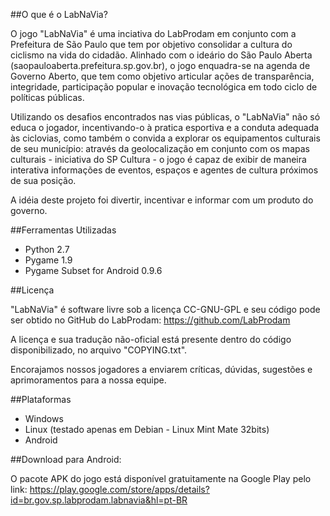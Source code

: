 ##O que é o LabNaVia?  

O jogo "LabNaVia" é uma inciativa do LabProdam em conjunto com a Prefeitura de São Paulo que tem por objetivo consolidar a cultura do ciclismo na vida do cidadão. Alinhado com o ideário do São Paulo Aberta (saopauloaberta.prefeitura.sp.gov.br), o jogo enquadra-se na agenda de Governo Aberto, que tem como objetivo articular ações de transparência, integridade, participação popular e inovação tecnológica em todo ciclo de políticas públicas.

Utilizando os desafios encontrados nas vias públicas, o "LabNaVia" não só educa o jogador, incentivando-o à pratica esportiva e a conduta adequada às ciclovias, como também o convida a explorar os equipamentos culturais de seu município: através da geolocalização em conjunto com os mapas culturais - iniciativa do SP Cultura - o jogo é capaz de exibir de maneira interativa informações de eventos, espaços e agentes de cultura próximos de sua posição.

A idéia deste projeto foi divertir, incentivar e informar com um produto do governo. 

##Ferramentas Utilizadas

- Python 2.7
- Pygame 1.9
- Pygame Subset for Android 0.9.6

##Licença

"LabNaVia" é software livre sob a licença CC-GNU-GPL e seu código pode ser obtido no GitHub do LabProdam:
	https://github.com/LabProdam

A licença e sua tradução não-oficial está presente dentro do código disponibilizado, no arquivo "COPYING.txt".

Encorajamos nossos jogadores a enviarem críticas, dúvidas, sugestões e aprimoramentos para a nossa equipe.

##Plataformas

- Windows
- Linux (testado apenas em Debian - Linux Mint Mate 32bits)
- Android

##Download para Android:

O pacote APK do jogo está disponível gratuitamente na Google Play pelo link:
	https://play.google.com/store/apps/details?id=br.gov.sp.labprodam.labnavia&hl=pt-BR
